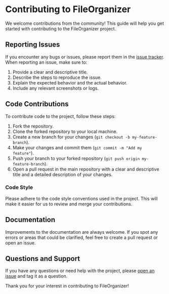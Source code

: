 # Contributing to FileOrganizer

We welcome contributions from the community! This guide will help you get started with contributing to the FileOrganizer project.

## Reporting Issues

If you encounter any bugs or issues, please report them in the [issue tracker](https://github.com/pavlin-dimitrov/FileOrganizer/issues). When reporting an issue, make sure to:

1. Provide a clear and descriptive title.
2. Describe the steps to reproduce the issue.
3. Explain the expected behavior and the actual behavior.
4. Include any relevant screenshots or logs.

## Code Contributions

To contribute code to the project, follow these steps:

1. Fork the repository.
2. Clone the forked repository to your local machine.
3. Create a new branch for your changes (`git checkout -b my-feature-branch`).
4. Make your changes and commit them (`git commit -m "Add my feature"`).
5. Push your branch to your forked repository (`git push origin my-feature-branch`).
6. Open a pull request in the main repository with a clear and descriptive title and a detailed description of your changes.

### Code Style

Please adhere to the code style conventions used in the project. This will make it easier for us to review and merge your contributions.

## Documentation

Improvements to the documentation are always welcome. If you spot any errors or areas that could be clarified, feel free to create a pull request or open an issue.

## Questions and Support

If you have any questions or need help with the project, please [open an issue](https://github.com/pavlin-dimitrov/FileOrganizer/issues) and tag it as a question.

Thank you for your interest in contributing to FileOrganizer!
